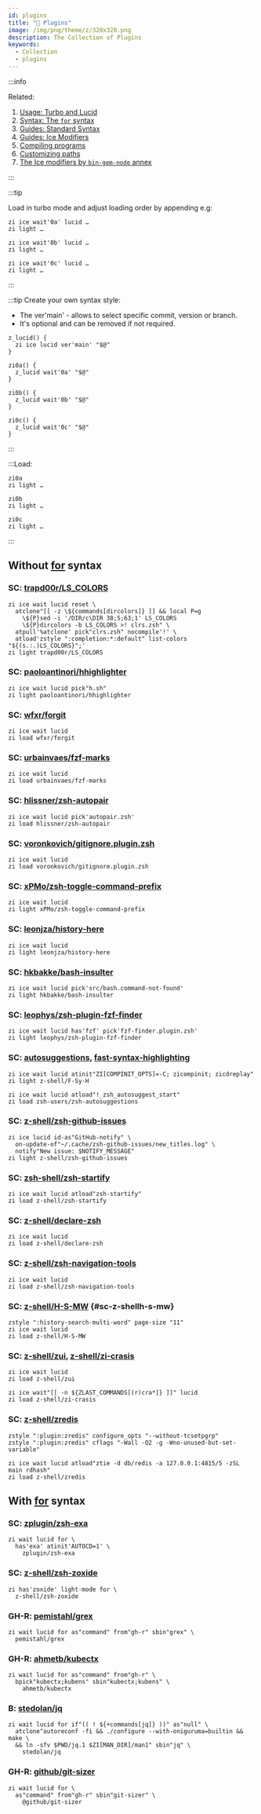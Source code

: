 ```yaml
---
id: plugins
title: "🔺 Plugins"
image: /img/png/theme/z/320x320.png
description: The Collection of Plugins
keywords:
  - Collection
  - plugins
---
```


<!-- @format -->

:::info

Related:

1. [Usage: Turbo and Lucid][3]
2. [Syntax: The `for` syntax][4]
3. [Guides: Standard Syntax][5]
4. [Guides: Ice Modifiers][6]
5. [Compiling programs][7]
6. [Customizing paths][8]
7. [The Ice modifiers by `bin-gem-node` annex][9]

:::

:::tip

Load in turbo mode and adjust loading order by appending e.g:

```shell showLineNumbers
zi ice wait'0a' lucid …
zi light …

zi ice wait'0b' lucid …
zi light …

zi ice wait'0c' lucid …
zi light …
```

:::

:::tip Create your own syntax style:

- The ver'main' - allows to select specific commit, version or branch.
- It's optional and can be removed if not required.

```shell showLineNumbers
z_lucid() {
  zi ice lucid ver'main' "$@"
}

zi0a() {
  z_lucid wait'0a' "$@"
}

zi0b() {
  z_lucid wait'0b' "$@"
}

zi0c() {
  z_lucid wait'0c' "$@"
}
```

:::

:::Load:

```shell showLineNumbers
zi0a
zi light …

zi0b
zi light …

zi0c
zi light …
```

:::

## Without [for][4] syntax

### SC: [trapd00r/LS_COLORS](https://github.com/trapd00r/LS_COLORS)

```shell showLineNumbers
zi ice wait lucid reset \
  atclone"[[ -z \${commands[dircolors]} ]] && local P=g
    \${P}sed -i '/DIR/c\DIR 38;5;63;1' LS_COLORS
    \${P}dircolors -b LS_COLORS >! clrs.zsh" \
  atpull'%atclone' pick"clrs.zsh" nocompile'!' \
  atload'zstyle ":completion:*:default" list-colors "${(s.:.)LS_COLORS}";'
zi light trapd00r/LS_COLORS
```

### SC: [paoloantinori/hhighlighter](https://github.com/paoloantinori/hhighlighter)

```shell showLineNumbers
zi ice wait lucid pick"h.sh"
zi light paoloantinori/hhighlighter
```

### SC: [wfxr/forgit](https://github.com/wfxr/forgit)

```shell showLineNumbers
zi ice wait lucid
zi load wfxr/forgit
```

### SC: [urbainvaes/fzf-marks](https://github.com/urbainvaes/fzf-marks)

```shell showLineNumbers
zi ice wait lucid
zi load urbainvaes/fzf-marks
```

### SC: [hlissner/zsh-autopair](https://github.com/hlissner/zsh-autopair)

```shell showLineNumbers
zi ice wait lucid pick'autopair.zsh'
zi load hlissner/zsh-autopair
```

### SC: [voronkovich/gitignore.plugin.zsh](https://github.com/voronkovich/gitignore.plugin.zsh)

```shell showLineNumbers
zi ice wait lucid
zi load voronkovich/gitignore.plugin.zsh
```

### SC: [xPMo/zsh-toggle-command-prefix](https://github.com/xPMo/zsh-toggle-command-prefix)

```shell showLineNumbers
zi ice wait lucid
zi light xPMo/zsh-toggle-command-prefix
```

### SC: [leonjza/history-here](https://github.com/leonjza/history-here)

```shell showLineNumbers
zi ice wait lucid
zi light leonjza/history-here
```

### SC: [hkbakke/bash-insulter](https://github.com/hkbakke/bash-insulter)

```shell showLineNumbers
zi ice wait lucid pick'src/bash.command-not-found'
zi light hkbakke/bash-insulter
```

### SC: [leophys/zsh-plugin-fzf-finder](https://github.com/leophys/zsh-plugin-fzf-finder)

```shell showLineNumbers
zi ice wait lucid has'fzf' pick'fzf-finder.plugin.zsh'
zi light leophys/zsh-plugin-fzf-finder
```

### SC: [autosuggestions][1], [fast-syntax-highlighting][2]

```shell showLineNumbers
zi ice wait lucid atinit"ZI[COMPINIT_OPTS]=-C; zicompinit; zicdreplay"
zi light z-shell/F-Sy-H

zi ice wait lucid atload"!_zsh_autosuggest_start"
zi load zsh-users/zsh-autosuggestions
```

### SC: [z-shell/zsh-github-issues](https://github.com/z-shell/zsh-github-issues)

```shell showLineNumbers
zi ice lucid id-as"GitHub-notify" \
  on-update-of"~/.cache/zsh-github-issues/new_titles.log" \
  notify"New issue: $NOTIFY_MESSAGE"
zi light z-shell/zsh-github-issues
```

### SC: [zsh-shell/zsh-startify](https://github.com/z-shell/zsh-startify)

```shell showLineNumbers
zi ice wait lucid atload"zsh-startify"
zi load z-shell/zsh-startify
```

### SC: [z-shell/declare-zsh](https://github.com/z-shell/declare-zsh)

```shell showLineNumbers
zi ice wait lucid
zi load z-shell/declare-zsh
```

### SC: [z-shell/zsh-navigation-tools](https://github.com/z-shell/zsh-navigation-tools)

```shell showLineNumbers
zi ice wait lucid
zi load z-shell/zsh-navigation-tools
```

### SC: [z-shell/H-S-MW](https://github.com/z-shell/H-S-MW) {#sc-z-shellh-s-mw}

```shell showLineNumbers
zstyle ":history-search-multi-word" page-size "11"
zi ice wait lucid
zi load z-shell/H-S-MW
```

### SC: [z-shell/zui](https://github.com/z-shell/zui), [z-shell/zi-crasis](https://github.com/z-shell/zi-crasis)

```shell showLineNumbers
zi ice wait lucid
zi load z-shell/zui

zi ice wait"[[ -n ${ZLAST_COMMANDS[(r)cra*]} ]]" lucid
zi load z-shell/zi-crasis
```

### SC: [z-shell/zredis](https://github.com/z-shell/zredis)

```shell showLineNumbers
zstyle ":plugin:zredis" configure_opts "--without-tcsetpgrp"
zstyle ":plugin:zredis" cflags "-Wall -O2 -g -Wno-unused-but-set-variable"

zi ice wait lucid atload"ztie -d db/redis -a 127.0.0.1:4815/5 -zSL main rdhash"
zi load z-shell/zredis
```

## With [for][4] syntax

### SC: [zplugin/zsh-exa](https://github.com/zplugin/zsh-exa)

```shell showLineNumbers
zi wait lucid for \
  has'exa' atinit'AUTOCD=1' \
    zplugin/zsh-exa
```

### SC: [z-shell/zsh-zoxide](https://github.com/z-shell/zsh-zoxide)

```shell showLineNumbers
zi has'zoxide' light-mode for \
  z-shell/zsh-zoxide
```

### GH-R: [pemistahl/grex](https://github.com/pemistahl/grex)

```shell showLineNumbers
zi wait lucid for as"command" from"gh-r" sbin"grex" \
  pemistahl/grex
```

### GH-R: [ahmetb/kubectx](https://github.com/ahmetb/kubectx)

```shell showLineNumbers
zi wait lucid for as"command" from"gh-r" \
  bpick"kubectx;kubens" sbin"kubectx;kubens" \
    ahmetb/kubectx
```

### B: [stedolan/jq](https://github.com/stedolan/jq)

```shell showLineNumbers
zi wait lucid for if"(( ! ${+commands[jq]} ))" as"null" \
  atclone"autoreconf -fi && ./configure --with-oniguruma=builtin && make \
  && ln -sfv $PWD/jq.1 $ZI[MAN_DIR]/man1" sbin"jq" \
    stedolan/jq
```

### GH-R: [github/git-sizer](https://github.com/github/git-sizer)

```shell showLineNumbers
zi wait lucid for \
  as"command" from"gh-r" sbin"git-sizer" \
    @github/git-sizer
```

<!-- end-of-file -->
<!-- links -->

[3]: /docs/getting_started/overview#turbo--lucid
[4]: /docs/guides/syntax/for
[5]: /docs/guides/syntax/standard
[6]: /docs/guides/syntax/ice-modifiers
[7]: /docs/guides/syntax/standard#compiling-programs
[8]: /docs/guides/customization#customizing-paths
[9]: /ecosystem/annexes/bin-gem-node#the-ice-modifiers-provided-by-the-annex

<!-- external -->

[1]: https://github.com/zsh-users/zsh-autosuggestions
[2]: https://github.com/z-shell/F-Sy-H
